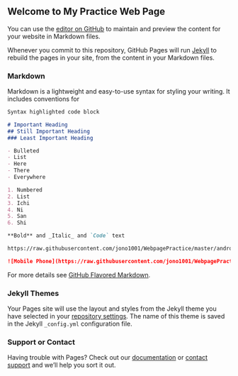 ## Welcome to My Practice Web Page

You can use the [editor on GitHub](https://github.com/jono1001/WpagePractice/edit/master/index.md) to maintain and preview the content for your website in Markdown files.

Whenever you commit to this repository, GitHub Pages will run [Jekyll](https://jekyllrb.com/) to rebuild the pages in your site, from the content in your Markdown files.

### Markdown

Markdown is a lightweight and easy-to-use syntax for styling your writing. It includes conventions for

```markdown
Syntax highlighted code block

# Important Heading
## Still Important Heading
### Least Important Heading

- Bulleted
- List
- Here
- There
- Everywhere

1. Numbered
2. List
3. Ichi
4. Ni
5. San
6. Shi

**Bold** and _Italic_ and `Code` text

https://raw.githubusercontent.com/jono1001/WebpagePractice/master/android.jpg

![Mobile Phone](https://raw.githubusercontent.com/jono1001/WebpagePractice/master/android.jpg"Mobile Phone")

```

For more details see [GitHub Flavored Markdown](https://guides.github.com/features/mastering-markdown/).

### Jekyll Themes

Your Pages site will use the layout and styles from the Jekyll theme you have selected in your [repository settings](https://github.com/jono1001/WpagePractice/settings). The name of this theme is saved in the Jekyll `_config.yml` configuration file.

### Support or Contact

Having trouble with Pages? Check out our [documentation](https://help.github.com/categories/github-pages-basics/) or [contact support](https://github.com/contact) and we’ll help you sort it out.
